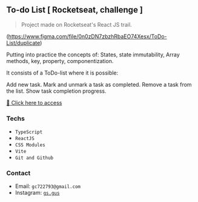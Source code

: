 ## To-do List [ Rocketseat, challenge ]

> Project made on Rocketseat's React JS trail.

(https://www.figma.com/file/0n0zDN7zbzhRbaEO74Xesx/ToDo-List/duplicate)

Putting into practice the concepts of: States, state immutability, Array methods, key, property, componentization.

It consists of a ToDo-list where it is possible:

Add new task.
Mark and unmark a task as completed.
Remove a task from the list.
Show task completion progress.

[🔗 Click here to access]()

### Techs

- `TypeScript`
- `ReactJS`
- `CSS Modules`
- `Vite`
- `Git and Github`

### Contact

- Email: `gc722793@gmail.com`
- Instagram: [`gs.gus`](https://instagram.com/gs.gus)